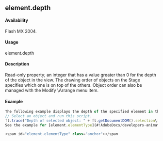 ## element.depth

#### Availability

Flash MX 2004.

#### Usage

element.depth

#### Description

Read-only property; an integer that has a value greater than 0 for the depth of the object in the view. The drawing order of objects on the Stage specifies which one is on top of the others. Object order can also be managed with the Modify
\Arrange menu item.

#### Example

```javascript
The following example displays the depth of the specified element in the Output panel:
// Select an object and run this script.
fl.trace("Depth of selected object: " + fl.getDocumentDOM().selection\[0\].depth);
See the example for [element.elementType](#!AdobeDocs/developers-animatesdk-docs/test/Element_object/element1.md).

<span id="element.elementType" class="anchor"></span
```